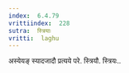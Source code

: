 ```yaml
---
index:  6.4.79
vrittiindex:  228
sutra:  स्त्रियाः
vritti:  laghu 
---
```


अस्येयङ् स्यादजादौ प्रत्यये परे. स्त्रियौ. स्त्रियः..

